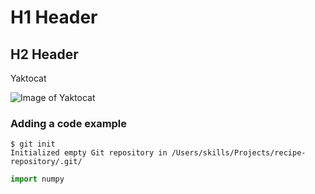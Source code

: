 # H1 Header
## H2 Header
Yaktocat

![Image of Yaktocat](https://octodex.github.com/images/yaktocat.png)

### Adding a code example
```
$ git init
Initialized empty Git repository in /Users/skills/Projects/recipe-repository/.git/
```
``` python
import numpy
```
